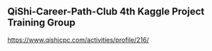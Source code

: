 ## QiShi-Career-Path-Club 4th Kaggle Project Training Group

https://www.qishicpc.com/activities/profile/216/
